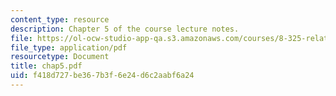 ```yaml
---
content_type: resource
description: Chapter 5 of the course lecture notes.
file: https://ol-ocw-studio-app-qa.s3.amazonaws.com/courses/8-325-relativistic-quantum-field-theory-iii-spring-2003/f418d727be367b3f6e24d6c2aabf6a24_chap5.pdf
file_type: application/pdf
resourcetype: Document
title: chap5.pdf
uid: f418d727-be36-7b3f-6e24-d6c2aabf6a24
---
```

